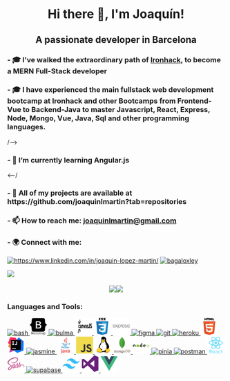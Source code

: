 <h1 align="center">Hi there 👋, I'm Joaquín!</h1>
<h2 align="center">A passionate developer in Barcelona</h2>

<h3> - 🎓 I've walked the extraordinary path of <a href="https://www.ironhack.com/en/web-development">Ironhack</a>, to become a MERN Full-Stack developer</h3>
<h3> - 🎓 I have experienced the main fullstack web development bootcamp at Ironhack and other Bootcamps from Frontend-Vue to Backend-Java to master Javascript, React, Express, Node, Mongo, Vue, Java, Sql and other programming languages.</h3>
/--> <h3> - 🌱 I’m currently learning Angular.js</h3> <--/
<h3> - 👯 All of my projects are available at https://github.com/joaquinlmartin?tab=repositories</h3>
<h3> - 📫 How to reach me: <a href="mailto:joaquinlmartin@gmail.com" Subject="Something interesting">joaquinlmartin@gmail.com</a>
  
<h3 align="left"> - 🌍 Connect with me:</h3>
</a><p align="left"><a href="https://www.linkedin.com/in/joaquin-lopez-martin/" target="blank"><img align="center" src="https://cdn-icons-png.flaticon.com/512/174/174857.png" alt="https://www.linkedin.com/in/joaquin-lopez-martin/" height="30" width="40" /></a>
<a href="https://instagram.com/bagaloxley" target="blank"><img align="center" src="https://upload.wikimedia.org/wikipedia/commons/thumb/a/a5/Instagram_icon.png/600px-Instagram_icon.png?20200512141346" alt="bagaloxley" height="30" width="40" /></a> </p>

![](https://komarev.com/ghpvc/?username=joaquinlmartin)

  
<p align=center><a href="https://github.com/anuraghazra/github-readme-stats" title="Go to Source"><img height=215 align="center" src="https://github-readme-stats.vercel.app/api?username=joaquinlmartin&show_icons=true&theme=blue-green"></a><a href="https://github.com/anuraghazra/github-readme-stats"><img height=215 align="center"src="https://github-readme-stats.vercel.app/api/top-langs/?username=joaquinlmartin&show_icons=true&theme=blue-green&langs_count=8" /></a></p>

<h3 align="left">Languages and Tools:</h3>
<p align="left"> <a href="https://www.gnu.org/software/bash/" target="_blank"> <img src="https://www.vectorlogo.zone/logos/gnu_bash/gnu_bash-icon.svg" alt="bash" width="40" height="40"/> </a> <a href="https://getbootstrap.com" target="_blank"> <img src="https://raw.githubusercontent.com/devicons/devicon/master/icons/bootstrap/bootstrap-plain-wordmark.svg" alt="bootstrap" width="40" height="40"/> </a> <a href="https://bulma.io/" target="_blank"> <img src="https://raw.githubusercontent.com/gilbarbara/logos/804dc257b59e144eaca5bc6ffd16949752c6f789/logos/bulma.svg" alt="bulma" width="40" height="40"/> </a> <a href="https://canvasjs.com" target="_blank"> <img src="https://raw.githubusercontent.com/Hardik0307/Hardik0307/master/assets/canvasjs-charts.svg" alt="canvasjs" width="40" height="40"/> </a> <a href="https://www.w3schools.com/css/" target="_blank"> <img src="https://raw.githubusercontent.com/devicons/devicon/master/icons/css3/css3-original-wordmark.svg" alt="css3" width="40" height="40"/> </a> <a href="https://expressjs.com" target="_blank"> <img src="https://raw.githubusercontent.com/devicons/devicon/master/icons/express/express-original-wordmark.svg" alt="express" width="40" height="40"/> </a> <a href="https://www.figma.com/" target="_blank"> <img src="https://www.vectorlogo.zone/logos/figma/figma-icon.svg" alt="figma" width="40" height="40"/> </a> <a href="https://git-scm.com/" target="_blank"> <img src="https://www.vectorlogo.zone/logos/git-scm/git-scm-icon.svg" alt="git" width="40" height="40"/> </a> <a href="https://heroku.com" target="_blank"> <img src="https://www.vectorlogo.zone/logos/heroku/heroku-icon.svg" alt="heroku" width="40" height="40"/> </a> <a href="https://www.w3.org/html/" target="_blank"> <img src="https://raw.githubusercontent.com/devicons/devicon/master/icons/html5/html5-original-wordmark.svg" alt="html5" width="40" height="40"/> </a> <a href="https://www.jetbrains.com/idea/" target="_blank"> <img src="https://raw.githubusercontent.com/devicons/devicon/master/icons/intellij/intellij-original.svg" alt="intellij" width="40" height="40"/> </a> <a href="https://jasmine.github.io/" target="_blank"> <img src="https://www.vectorlogo.zone/logos/jasmine/jasmine-icon.svg" alt="jasmine" width="40" height="40"/> </a> </a> <a href="https://www.java.com/es/" target="_blank"> <img src="https://raw.githubusercontent.com/devicons/devicon/master/icons/java/java-original-wordmark.svg" alt="java" width="40" height="40"/> </a> <a href="https://developer.mozilla.org/en-US/docs/Web/JavaScript" target="_blank"> <img src="https://raw.githubusercontent.com/devicons/devicon/master/icons/javascript/javascript-original.svg" alt="javascript" width="40" height="40"/> </a> <a href="https://www.linux.org/" target="_blank"> <img src="https://raw.githubusercontent.com/devicons/devicon/master/icons/linux/linux-original.svg" alt="linux" width="40" height="40"/> </a> <a href="https://www.mongodb.com/" target="_blank"> <img src="https://raw.githubusercontent.com/devicons/devicon/master/icons/mongodb/mongodb-original-wordmark.svg" alt="mongodb" width="40" height="40"/> </a> <a href="https://nodejs.org" target="_blank"> <img src="https://raw.githubusercontent.com/devicons/devicon/master/icons/nodejs/nodejs-original-wordmark.svg" alt="nodejs" width="40" height="40"/> </a> </a> <a href="https://pinia.vuejs.org/" target="_blank"> <img src="https://user-images.githubusercontent.com/6919381/149651295-0bf814f5-ad07-4d40-9af2-78dd99d8e1e7.png" alt="pinia" width="40" height="40"/> </a> <a href="https://postman.com" target="_blank"> <img src="https://www.vectorlogo.zone/logos/getpostman/getpostman-icon.svg" alt="postman" width="40" height="40"/> </a> <a href="https://reactjs.org/" target="_blank"> <img src="https://raw.githubusercontent.com/devicons/devicon/master/icons/react/react-original-wordmark.svg" alt="react" width="40" height="40"/> </a> <a href="https://sass-lang.com" target="_blank"> <img src="https://raw.githubusercontent.com/devicons/devicon/master/icons/sass/sass-original.svg" alt="sass" width="40" height="40"/> </a> <a href="https://supabase.com/" target="_blank"> <img src=https://www.nuget.org/profiles/supabase/avatar?imageSize=512"" alt="supabase" width="40" height="40"/> </a> <a href="https://tailwindcss.com/" target="_blank"> <img src="https://raw.githubusercontent.com/devicons/devicon/master/icons/tailwindcss/tailwindcss-plain.svg" alt="tailwind" width="40" height="40"/> </a> <a href="https://code.visualstudio.com/" target="_blank"> <img src="https://raw.githubusercontent.com/devicons/devicon/master/icons/visualstudio/visualstudio-plain.svg" alt="visualstudio" width="40" height="40"/> </a> <a href="https://vuejs.org/" target="_blank"> <img src="https://raw.githubusercontent.com/devicons/devicon/master/icons/vuejs/vuejs-original.svg" alt="vue" width="40" height="40"/> </a> </p> 
